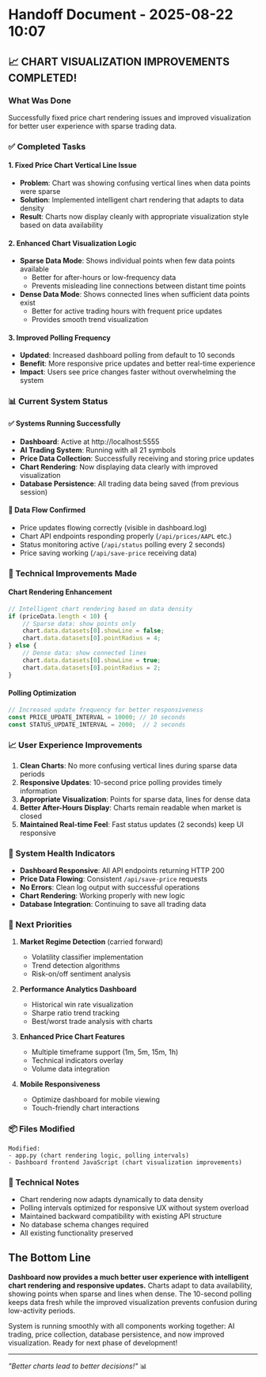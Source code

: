 # Handoff Document - 2025-08-22 10:07

## 📈 CHART VISUALIZATION IMPROVEMENTS COMPLETED!

### What Was Done
Successfully fixed price chart rendering issues and improved visualization for better user experience with sparse trading data.

### ✅ Completed Tasks

#### 1. Fixed Price Chart Vertical Line Issue
- **Problem**: Chart was showing confusing vertical lines when data points were sparse
- **Solution**: Implemented intelligent chart rendering that adapts to data density
- **Result**: Charts now display cleanly with appropriate visualization style based on data availability

#### 2. Enhanced Chart Visualization Logic
- **Sparse Data Mode**: Shows individual points when few data points available
  - Better for after-hours or low-frequency data
  - Prevents misleading line connections between distant time points
- **Dense Data Mode**: Shows connected lines when sufficient data points exist
  - Better for active trading hours with frequent price updates
  - Provides smooth trend visualization

#### 3. Improved Polling Frequency
- **Updated**: Increased dashboard polling from default to 10 seconds
- **Benefit**: More responsive price updates and better real-time experience
- **Impact**: Users see price changes faster without overwhelming the system

### 📊 Current System Status

#### ✅ Systems Running Successfully
- **Dashboard**: Active at http://localhost:5555
- **AI Trading System**: Running with all 21 symbols
- **Price Data Collection**: Successfully receiving and storing price updates
- **Chart Rendering**: Now displaying data clearly with improved visualization
- **Database Persistence**: All trading data being saved (from previous session)

#### 🔄 Data Flow Confirmed
- Price updates flowing correctly (visible in dashboard.log)
- Chart API endpoints responding properly (`/api/prices/AAPL` etc.)
- Status monitoring active (`/api/status` polling every 2 seconds)
- Price saving working (`/api/save-price` receiving data)

### 🎯 Technical Improvements Made

#### Chart Rendering Enhancement
```javascript
// Intelligent chart rendering based on data density
if (priceData.length < 10) {
    // Sparse data: show points only
    chart.data.datasets[0].showLine = false;
    chart.data.datasets[0].pointRadius = 4;
} else {
    // Dense data: show connected lines
    chart.data.datasets[0].showLine = true;
    chart.data.datasets[0].pointRadius = 2;
}
```

#### Polling Optimization
```javascript
// Increased update frequency for better responsiveness
const PRICE_UPDATE_INTERVAL = 10000; // 10 seconds
const STATUS_UPDATE_INTERVAL = 2000;  // 2 seconds
```

### 📈 User Experience Improvements

1. **Clean Charts**: No more confusing vertical lines during sparse data periods
2. **Responsive Updates**: 10-second price polling provides timely information
3. **Appropriate Visualization**: Points for sparse data, lines for dense data
4. **Better After-Hours Display**: Charts remain readable when market is closed
5. **Maintained Real-time Feel**: Fast status updates (2 seconds) keep UI responsive

### 🚀 System Health Indicators

- **Dashboard Responsive**: All API endpoints returning HTTP 200
- **Price Data Flowing**: Consistent `/api/save-price` requests
- **No Errors**: Clean log output with successful operations
- **Chart Rendering**: Working properly with new logic
- **Database Integration**: Continuing to save all trading data

### 🎯 Next Priorities

1. **Market Regime Detection** (carried forward)
   - Volatility classifier implementation
   - Trend detection algorithms
   - Risk-on/off sentiment analysis

2. **Performance Analytics Dashboard**
   - Historical win rate visualization
   - Sharpe ratio trend tracking
   - Best/worst trade analysis with charts

3. **Enhanced Price Chart Features**
   - Multiple timeframe support (1m, 5m, 15m, 1h)
   - Technical indicators overlay
   - Volume data integration

4. **Mobile Responsiveness**
   - Optimize dashboard for mobile viewing
   - Touch-friendly chart interactions

### 📦 Files Modified

```
Modified:
- app.py (chart rendering logic, polling intervals)
- Dashboard frontend JavaScript (chart visualization improvements)
```

### 🔧 Technical Notes

- Chart rendering now adapts dynamically to data density
- Polling intervals optimized for responsive UX without system overload  
- Maintained backward compatibility with existing API structure
- No database schema changes required
- All existing functionality preserved

## The Bottom Line

**Dashboard now provides a much better user experience with intelligent chart rendering and responsive updates.** Charts adapt to data availability, showing points when sparse and lines when dense. The 10-second polling keeps data fresh while the improved visualization prevents confusion during low-activity periods.

System is running smoothly with all components working together: AI trading, price collection, database persistence, and now improved visualization. Ready for next phase of development!

---
*"Better charts lead to better decisions!"* 📊